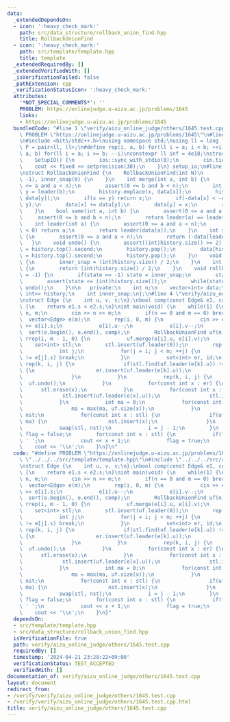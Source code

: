 ```yaml
---
data:
  _extendedDependsOn:
  - icon: ':heavy_check_mark:'
    path: src/data_structure/rollback_union_find.hpp
    title: RollbackUnionFind
  - icon: ':heavy_check_mark:'
    path: src/template/template.hpp
    title: template
  _extendedRequiredBy: []
  _extendedVerifiedWith: []
  _isVerificationFailed: false
  _pathExtension: cpp
  _verificationStatusIcon: ':heavy_check_mark:'
  attributes:
    '*NOT_SPECIAL_COMMENTS*': ''
    PROBLEM: https://onlinejudge.u-aizu.ac.jp/problems/1645
    links:
    - https://onlinejudge.u-aizu.ac.jp/problems/1645
  bundledCode: "#line 1 \"verify/aizu_online_judge/others/1645.test.cpp\"\n#define\
    \ PROBLEM \"https://onlinejudge.u-aizu.ac.jp/problems/1645\"\n#line 2 \"src/template/template.hpp\"\
    \n#include <bits/stdc++.h>\nusing namespace std;\nusing ll = long long;\nusing\
    \ P = pair<ll, ll>;\n#define rep(i, a, b) for(ll i = a; i < b; ++i)\n#define rrep(i,\
    \ a, b) for(ll i = a; i >= b; --i)\nconstexpr ll inf = 4e18;\nstruct SetupIO {\n\
    \    SetupIO() {\n        ios::sync_with_stdio(0);\n        cin.tie(0);\n    \
    \    cout << fixed << setprecision(30);\n    }\n} setup_io;\n#line 3 \"src/data_structure/rollback_union_find.hpp\"\
    \nstruct RollbackUnionFind {\n    RollbackUnionFind(int N)\n        : n(N), data(N,\
    \ -1), inner_snap(0) {\n    }\n    int merge(int a, int b) {\n        assert(0\
    \ <= a and a < n);\n        assert(0 <= b and b < n);\n        int x = leader(a),\
    \ y = leader(b);\n        history.emplace(x, data[x]);\n        history.emplace(y,\
    \ data[y]);\n        if(x == y) return x;\n        if(-data[x] < -data[y]) swap(x,\
    \ y);\n        data[x] += data[y];\n        data[y] = x;\n        return x;\n\
    \    }\n    bool same(int a, int b) {\n        assert(0 <= a and a < n);\n   \
    \     assert(0 <= b and b < n);\n        return leader(a) == leader(b);\n    }\n\
    \    int leader(int a) {\n        assert(0 <= a and a < n);\n        if(data[a]\
    \ < 0) return a;\n        return leader(data[a]);\n    }\n    int size(int a)\
    \ {\n        assert(0 <= a and a < n);\n        return (-data[leader(a)]);\n \
    \   }\n    void undo() {\n        assert((int)history.size() >= 2);\n        data[history.top().first]\
    \ = history.top().second;\n        history.pop();\n        data[history.top().first]\
    \ = history.top().second;\n        history.pop();\n    }\n    void snapshot()\
    \ {\n        inner_snap = (int)history.size() / 2;\n    }\n    int get_state()\
    \ {\n        return (int)history.size() / 2;\n    }\n    void rollback(int state\
    \ = -1) {\n        if(state == -1) state = inner_snap;\n        state *= 2;\n\
    \        assert(state <= (int)history.size());\n        while(state < (int)history.size())\
    \ undo();\n    }\n\n   private:\n    int n;\n    vector<int> data;\n    stack<pair<int,\
    \ int>> history;\n    int inner_snap;\n};\n#line 4 \"verify/aizu_online_judge/others/1645.test.cpp\"\
    \nstruct Edge {\n    int u, v, s;\n};\nbool comp(const Edge& e1, const Edge& e2)\
    \ {\n    return e1.s < e2.s;\n}\nint main(void) {\n    while(1) {\n        int\
    \ n, m;\n        cin >> n >> m;\n        if(n == 0 and m == 0) break;\n      \
    \  vector<Edge> e(m);\n        rep(i, 0, m) {\n            cin >> e[i].u >> e[i].v\
    \ >> e[i].s;\n            e[i].u--;\n            e[i].v--;\n        }\n      \
    \  sort(e.begin(), e.end(), comp);\n        RollbackUnionFind uf(n);\n       \
    \ rrep(i, m - 1, 0) {\n            uf.merge(e[i].u, e[i].v);\n        }\n    \
    \    set<int> stl;\n        stl.insert(uf.leader(0));\n        rep(i, 0, m) {\n\
    \            int j;\n            for(j = i; j < m; ++j) {\n                if(e[i].s\
    \ != e[j].s) break;\n            }\n            set<int> er, id;\n           \
    \ rep(k, i, j) {\n                if(stl.find(uf.leader(e[k].u)) != stl.end())\
    \ {\n                    er.insert(uf.leader(e[k].u));\n                    id.insert(k);\n\
    \                }\n            }\n            rep(k, i, j) {\n              \
    \  uf.undo();\n            }\n            for(const int x : er) {\n          \
    \      stl.erase(x);\n            }\n            for(const int x : id) {\n   \
    \             stl.insert(uf.leader(e[x].u));\n                stl.insert(uf.leader(e[x].v));\n\
    \            }\n            int ma = 0;\n            for(const int x : stl) {\n\
    \                ma = max(ma, uf.size(x));\n            }\n            set<int>\
    \ nst;\n            for(const int x : stl) {\n                if(uf.size(x) ==\
    \ ma) {\n                    nst.insert(x);\n                }\n            }\n\
    \            swap(stl, nst);\n            i = j - 1;\n        }\n        bool\
    \ flag = false;\n        for(const int x : stl) {\n            if(flag) cout <<\
    \ ' ';\n            cout << x + 1;\n            flag = true;\n        }\n    \
    \    cout << '\\n';\n    }\n}\n"
  code: "#define PROBLEM \"https://onlinejudge.u-aizu.ac.jp/problems/1645\"\n#include\
    \ \"../../../src/template/template.hpp\"\n#include \"../../../src/data_structure/rollback_union_find.hpp\"\
    \nstruct Edge {\n    int u, v, s;\n};\nbool comp(const Edge& e1, const Edge& e2)\
    \ {\n    return e1.s < e2.s;\n}\nint main(void) {\n    while(1) {\n        int\
    \ n, m;\n        cin >> n >> m;\n        if(n == 0 and m == 0) break;\n      \
    \  vector<Edge> e(m);\n        rep(i, 0, m) {\n            cin >> e[i].u >> e[i].v\
    \ >> e[i].s;\n            e[i].u--;\n            e[i].v--;\n        }\n      \
    \  sort(e.begin(), e.end(), comp);\n        RollbackUnionFind uf(n);\n       \
    \ rrep(i, m - 1, 0) {\n            uf.merge(e[i].u, e[i].v);\n        }\n    \
    \    set<int> stl;\n        stl.insert(uf.leader(0));\n        rep(i, 0, m) {\n\
    \            int j;\n            for(j = i; j < m; ++j) {\n                if(e[i].s\
    \ != e[j].s) break;\n            }\n            set<int> er, id;\n           \
    \ rep(k, i, j) {\n                if(stl.find(uf.leader(e[k].u)) != stl.end())\
    \ {\n                    er.insert(uf.leader(e[k].u));\n                    id.insert(k);\n\
    \                }\n            }\n            rep(k, i, j) {\n              \
    \  uf.undo();\n            }\n            for(const int x : er) {\n          \
    \      stl.erase(x);\n            }\n            for(const int x : id) {\n   \
    \             stl.insert(uf.leader(e[x].u));\n                stl.insert(uf.leader(e[x].v));\n\
    \            }\n            int ma = 0;\n            for(const int x : stl) {\n\
    \                ma = max(ma, uf.size(x));\n            }\n            set<int>\
    \ nst;\n            for(const int x : stl) {\n                if(uf.size(x) ==\
    \ ma) {\n                    nst.insert(x);\n                }\n            }\n\
    \            swap(stl, nst);\n            i = j - 1;\n        }\n        bool\
    \ flag = false;\n        for(const int x : stl) {\n            if(flag) cout <<\
    \ ' ';\n            cout << x + 1;\n            flag = true;\n        }\n    \
    \    cout << '\\n';\n    }\n}"
  dependsOn:
  - src/template/template.hpp
  - src/data_structure/rollback_union_find.hpp
  isVerificationFile: true
  path: verify/aizu_online_judge/others/1645.test.cpp
  requiredBy: []
  timestamp: '2024-04-21 23:28:22+09:00'
  verificationStatus: TEST_ACCEPTED
  verifiedWith: []
documentation_of: verify/aizu_online_judge/others/1645.test.cpp
layout: document
redirect_from:
- /verify/verify/aizu_online_judge/others/1645.test.cpp
- /verify/verify/aizu_online_judge/others/1645.test.cpp.html
title: verify/aizu_online_judge/others/1645.test.cpp
---
```

